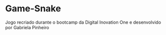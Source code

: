 # Game-Snake
Jogo recriado durante o bootcamp da Digital Inovation One e desenvolvido por Gabriela Pinheiro
